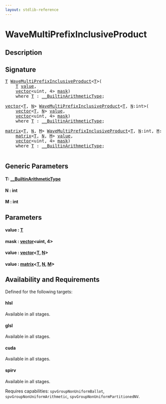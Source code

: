 ```yaml
---
layout: stdlib-reference
---
```


# WaveMultiPrefixInclusiveProduct

## Description





## Signature 

<pre>
<a href="wavemultiprefixinclusiveproduct-049fo.html#typeparam-T" class="code_type">T</a> <a href="wavemultiprefixinclusiveproduct-049fo.html">WaveMultiPrefixInclusiveProduct</a>&lt;<a href="wavemultiprefixinclusiveproduct-049fo.html#typeparam-T" class="code_type">T</a>&gt;(
    <a href="wavemultiprefixinclusiveproduct-049fo.html#typeparam-T" class="code_type">T</a> <a href="wavemultiprefixinclusiveproduct-049fo.html#decl-value" class="code_param">value</a>,
    <a href="../types/vector/index.html" class="code_type">vector</a>&lt;<span class="code_keyword">uint</span>, 4&gt; <a href="wavemultiprefixinclusiveproduct-049fo.html#decl-mask" class="code_param">mask</a>)
    <span class='code_keyword'>where</span> <a href="wavemultiprefixinclusiveproduct-049fo.html#typeparam-T" class="code_type">T</a> : <a href="../interfaces/0_builtinarithmetictype-029j/index.html" class="code_type">__BuiltinArithmeticType</a>;

<a href="../types/vector/index.html" class="code_type">vector</a>&lt;<a href="wavemultiprefixinclusiveproduct-049fo.html#typeparam-T" class="code_type">T</a>, <a href="wavemultiprefixinclusiveproduct-049fo.html#decl-N" class="code_var">N</a>&gt; <a href="wavemultiprefixinclusiveproduct-049fo.html">WaveMultiPrefixInclusiveProduct</a>&lt;<a href="wavemultiprefixinclusiveproduct-049fo.html#typeparam-T" class="code_type">T</a>, <a href="wavemultiprefixinclusiveproduct-049fo.html#decl-N" class="code_var">N</a>:<span class="code_keyword">int</span>&gt;(
    <a href="../types/vector/index.html" class="code_type">vector</a>&lt;<a href="wavemultiprefixinclusiveproduct-049fo.html#typeparam-T" class="code_type">T</a>, <a href="wavemultiprefixinclusiveproduct-049fo.html#decl-N" class="code_var">N</a>&gt; <a href="wavemultiprefixinclusiveproduct-049fo.html#decl-value" class="code_param">value</a>,
    <a href="../types/vector/index.html" class="code_type">vector</a>&lt;<span class="code_keyword">uint</span>, 4&gt; <a href="wavemultiprefixinclusiveproduct-049fo.html#decl-mask" class="code_param">mask</a>)
    <span class='code_keyword'>where</span> <a href="wavemultiprefixinclusiveproduct-049fo.html#typeparam-T" class="code_type">T</a> : <a href="../interfaces/0_builtinarithmetictype-029j/index.html" class="code_type">__BuiltinArithmeticType</a>;

<a href="../types/matrix/index.html" class="code_type">matrix</a>&lt;<a href="wavemultiprefixinclusiveproduct-049fo.html#typeparam-T" class="code_type">T</a>, <a href="wavemultiprefixinclusiveproduct-049fo.html#decl-N" class="code_var">N</a>, <a href="wavemultiprefixinclusiveproduct-049fo.html#decl-M" class="code_var">M</a>&gt; <a href="wavemultiprefixinclusiveproduct-049fo.html">WaveMultiPrefixInclusiveProduct</a>&lt;<a href="wavemultiprefixinclusiveproduct-049fo.html#typeparam-T" class="code_type">T</a>, <a href="wavemultiprefixinclusiveproduct-049fo.html#decl-N" class="code_var">N</a>:<span class="code_keyword">int</span>, <a href="wavemultiprefixinclusiveproduct-049fo.html#decl-M" class="code_var">M</a>:<span class="code_keyword">int</span>&gt;(
    <a href="../types/matrix/index.html" class="code_type">matrix</a>&lt;<a href="wavemultiprefixinclusiveproduct-049fo.html#typeparam-T" class="code_type">T</a>, <a href="wavemultiprefixinclusiveproduct-049fo.html#decl-N" class="code_var">N</a>, <a href="wavemultiprefixinclusiveproduct-049fo.html#decl-M" class="code_var">M</a>&gt; <a href="wavemultiprefixinclusiveproduct-049fo.html#decl-value" class="code_param">value</a>,
    <a href="../types/vector/index.html" class="code_type">vector</a>&lt;<span class="code_keyword">uint</span>, 4&gt; <a href="wavemultiprefixinclusiveproduct-049fo.html#decl-mask" class="code_param">mask</a>)
    <span class='code_keyword'>where</span> <a href="wavemultiprefixinclusiveproduct-049fo.html#typeparam-T" class="code_type">T</a> : <a href="../interfaces/0_builtinarithmetictype-029j/index.html" class="code_type">__BuiltinArithmeticType</a>;

</pre>

## Generic Parameters

####  <a id="typeparam-T"></a>T: [\_\_BuiltinArithmeticType](../interfaces/0_builtinarithmetictype-029j/index.html)
####  <a id="decl-N"></a>N  : int
####  <a id="decl-M"></a>M  : int

## Parameters

####  <a id="decl-value"></a>value  : [T](wavemultiprefixinclusiveproduct-049fo.html#typeparam-T)
####  <a id="decl-mask"></a>mask  : [vector](../types/vector/index.html)\<uint, 4\>
####  <a id="decl-value"></a>value  : [vector](../types/vector/index.html)\<[T](../types/vector/index.html#typeparam-T), [N](../types/vector/index.html#decl-N)\>
####  <a id="decl-value"></a>value  : [matrix](../types/matrix/index.html)\<[T](../types/matrix/t-0.html), [N](../types/matrix/index.html#decl-N), [M](../types/matrix/index.html#decl-M)\>

## Availability and Requirements

Defined for the following targets:

#### hlsl
Available in all stages.

#### glsl
Available in all stages.

#### cuda
Available in all stages.

#### spirv
Available in all stages.

Requires capabilities: `spvGroupNonUniformBallot`, `spvGroupNonUniformArithmetic`, `spvGroupNonUniformPartitionedNV`.


